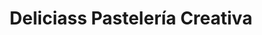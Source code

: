 ---
title: "Deliciass Pastelería Creativa"
url: /portillo/deliciass-pasteleria-creativa/
shop: Konditorei
---